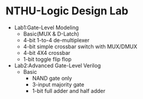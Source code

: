 # NTHU-Logic Design Lab

- Lab1:Gate-Level Modeling
  - Basic(MUX & D-Latch)
  - 4-bit 1-to-4 de-multiplexer
  - 4-bit simple crossbar switch with MUX/DMUX
  - 4-bit 4X4 crossbar
  - 1-bit toggle flip flop
- Lab2:Advanced Gate-Level Verilog
  - Basic
    - NAND gate only
    - 3-input majority gate
    - 1-bit full adder and half adder
